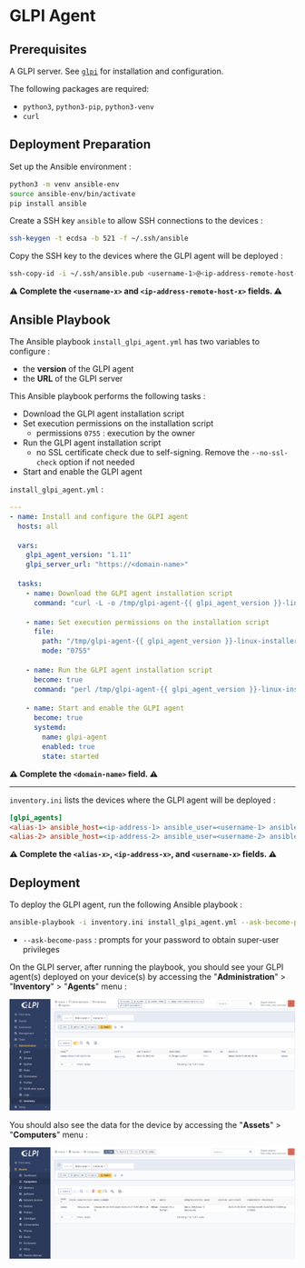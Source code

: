# GLPI Agent

## Prerequisites

A GLPI server. See [`glpi`](../glpi) for installation and configuration.

The following packages are required:

- `python3`, `python3-pip`, `python3-venv`
- `curl`

## Deployment Preparation

Set up the Ansible environment :

```bash
python3 -m venv ansible-env
source ansible-env/bin/activate
pip install ansible
```

Create a SSH key `ansible` to allow SSH connections to the devices :

```bash
ssh-keygen -t ecdsa -b 521 -f ~/.ssh/ansible
```

Copy the SSH key to the devices where the GLPI agent will be deployed :

```bash
ssh-copy-id -i ~/.ssh/ansible.pub <username-1>@<ip-address-remote-host-1>
```

**⚠️ Complete the `<username-x>` and `<ip-address-remote-host-x>` fields. ⚠️**

## Ansible Playbook

The Ansible playbook `install_glpi_agent.yml` has two variables to configure :

- the **version** of the GLPI agent
- the **URL** of the GLPI server

This Ansible playbook performs the following tasks :
- Download the GLPI agent installation script
- Set execution permissions on the installation script
    - permissions `0755` : execution by the owner
- Run the GLPI agent installation script
    - no SSL certificate check due to self-signing. Remove the `--no-ssl-check` option if not needed
- Start and enable the GLPI agent

`install_glpi_agent.yml` :

```yml
---
- name: Install and configure the GLPI agent
  hosts: all

  vars:
    glpi_agent_version: "1.11"
    glpi_server_url: "https://<domain-name>"

  tasks:
    - name: Download the GLPI agent installation script
      command: "curl -L -o /tmp/glpi-agent-{{ glpi_agent_version }}-linux-installer.pl https://github.com/glpi-project/glpi-agent/releases/download/{{ glpi_agent_version }}/glpi-agent-{{ glpi_agent_version }}-linux-installer.pl"

    - name: Set execution permissions on the installation script
      file:
        path: "/tmp/glpi-agent-{{ glpi_agent_version }}-linux-installer.pl"
        mode: "0755"

    - name: Run the GLPI agent installation script
      become: true
      command: "perl /tmp/glpi-agent-{{ glpi_agent_version }}-linux-installer.pl -s {{ glpi_server_url }}/front/inventory.php --no-ssl-check --runnow --install --verbose"

    - name: Start and enable the GLPI agent
      become: true
      systemd:
        name: glpi-agent
        enabled: true
        state: started
```

**⚠️ Complete the `<domain-name>` field. ⚠️**

---

`inventory.ini` lists the devices where the GLPI agent will be deployed :

```ini
[glpi_agents]
<alias-1> ansible_host=<ip-address-1> ansible_user=<username-1> ansible_ssh_private_key_file=~/.ssh/ansible
<alias-2> ansible_host=<ip-address-2> ansible_user=<username-2> ansible_ssh_private_key_file=~/.ssh/ansible
```

**⚠️ Complete the `<alias-x>`, `<ip-address-x>`, and `<username-x>` fields. ⚠️**

## Deployment

To deploy the GLPI agent, run the following Ansible playbook :

```bash
ansible-playbook -i inventory.ini install_glpi_agent.yml --ask-become-pass
```

- `--ask-become-pass` : prompts for your password to obtain super-user privileges

On the GLPI server, after running the playbook, you should see your GLPI agent(s) deployed on your device(s) by accessing the "**Administration**" > "**Inventory**" > "**Agents**" menu :

![agent](assets/agent.png)

You should also see the data for the device by accessing the "**Assets**" > "**Computers**" menu :

![result](assets/result.png)
